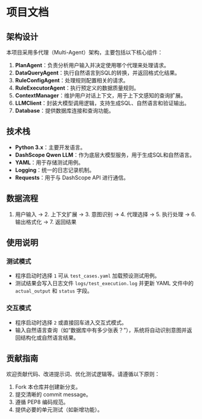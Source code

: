 # 项目文档

## 架构设计

本项目采用多代理（Multi-Agent）架构，主要包括以下核心组件：

1. **PlanAgent**：负责分析用户输入并决定使用哪个代理来处理请求。
2. **DataQueryAgent**：执行自然语言到SQL的转换，并返回格式化结果。
3. **RuleConfigAgent**：处理规则配置相关的请求。
4. **RuleExecutorAgent**：执行预定义的数据质量规则。
5. **ContextManager**：维护用户对话上下文，用于上下文感知的查询扩展。
6. **LLMClient**：封装大模型调用逻辑，支持生成SQL、自然语言和验证输出。
7. **Database**：提供数据库连接和查询功能。

## 技术栈

- **Python 3.x**：主要开发语言。
- **DashScope Qwen LLM**：作为底层大模型服务，用于生成SQL和自然语言。
- **YAML**：用于存储测试用例。
- **Logging**：统一的日志记录机制。
- **Requests**：用于与 DashScope API 进行通信。

## 数据流程

1. 用户输入 → 2. 上下文扩展 → 3. 意图识别 → 4. 代理选择 → 5. 执行处理 → 6. 输出格式化 → 7. 返回结果

## 使用说明

### 测试模式

- 程序启动时选择 `1` 可从 `test_cases.yaml` 加载预设测试用例。
- 测试结果会写入日志文件 `logs/test_execution.log` 并更新 YAML 文件中的 `actual_output` 和 `status` 字段。

### 交互模式

- 程序启动时选择 `2` 或直接回车进入交互式模式。
- 输入自然语言查询（如“数据库中有多少张表？”），系统将自动识别意图并返回结构化或自然语言结果。

## 贡献指南

欢迎贡献代码、改进提示词、优化测试逻辑等。请遵循以下原则：

1. Fork 本仓库并创建新分支。
2. 提交清晰的 commit message。
3. 遵循 PEP8 编码规范。
4. 提供必要的单元测试（如新增功能）。